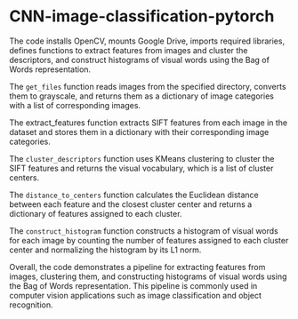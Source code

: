 # CNN-image-classification-pytorch

The code installs OpenCV, mounts Google Drive, imports required libraries, defines functions to extract features from images and cluster the descriptors, and construct histograms of visual words using the Bag of Words representation.

The `get_files` function reads images from the specified directory, converts them to grayscale, and returns them as a dictionary of image categories with a list of corresponding images.

The extract_features function extracts SIFT features from each image in the dataset and stores them in a dictionary with their corresponding image categories.

The `cluster_descriptors` function uses KMeans clustering to cluster the SIFT features and returns the visual vocabulary, which is a list of cluster centers.

The `distance_to_centers` function calculates the Euclidean distance between each feature and the closest cluster center and returns a dictionary of features assigned to each cluster.

The `construct_histogram` function constructs a histogram of visual words for each image by counting the number of features assigned to each cluster center and normalizing the histogram by its L1 norm.

Overall, the code demonstrates a pipeline for extracting features from images, clustering them, and constructing histograms of visual words using the Bag of Words representation. This pipeline is commonly used in computer vision applications such as image classification and object recognition.
